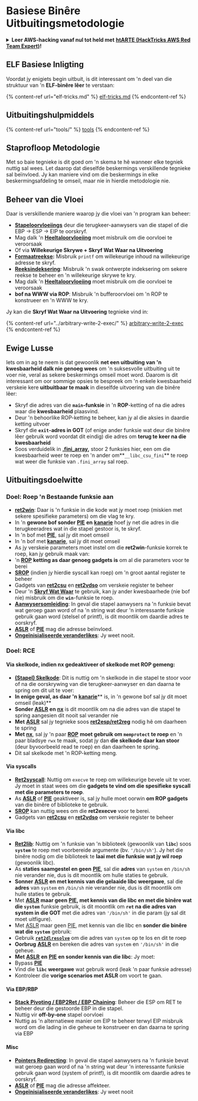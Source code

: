 # Basiese Binêre Uitbuitingsmetodologie

<details>

<summary><strong>Leer AWS-hacking vanaf nul tot held met</strong> <a href="https://training.hacktricks.xyz/courses/arte"><strong>htARTE (HackTricks AWS Red Team Expert)</strong></a><strong>!</strong></summary>

Ander maniere om HackTricks te ondersteun:

* As jy jou **maatskappy geadverteer wil sien in HackTricks** of **HackTricks in PDF wil aflaai** Kyk na die [**INSKRYWINGSPLANNE**](https://github.com/sponsors/carlospolop)!
* Kry die [**amptelike PEASS & HackTricks swag**](https://peass.creator-spring.com)
* Ontdek [**Die PEASS Familie**](https://opensea.io/collection/the-peass-family), ons versameling eksklusiewe [**NFTs**](https://opensea.io/collection/the-peass-family)
* **Sluit aan by die** 💬 [**Discord-groep**](https://discord.gg/hRep4RUj7f) of die [**telegram-groep**](https://t.me/peass) of **volg** ons op **Twitter** 🐦 [**@hacktricks\_live**](https://twitter.com/hacktricks\_live)**.**
* **Deel jou haktruuks deur PR's in te dien by die** [**HackTricks**](https://github.com/carlospolop/hacktricks) en [**HackTricks Cloud**](https://github.com/carlospolop/hacktricks-cloud) github-opslag.

</details>

## ELF Basiese Inligting

Voordat jy enigiets begin uitbuit, is dit interessant om 'n deel van die struktuur van 'n **ELF-binêre lêer** te verstaan:

{% content-ref url="elf-tricks.md" %}
[elf-tricks.md](elf-tricks.md)
{% endcontent-ref %}

## Uitbuitingshulpmiddels

{% content-ref url="tools/" %}
[tools](tools/)
{% endcontent-ref %}

## Staprofloop Metodologie

Met so baie tegnieke is dit goed om 'n skema te hê wanneer elke tegniek nuttig sal wees. Let daarop dat dieselfde beskermings verskillende tegnieke sal beïnvloed. Jy kan maniere vind om die beskermings in elke beskermingsafdeling te omseil, maar nie in hierdie metodologie nie.

## Beheer van die Vloei

Daar is verskillende maniere waarop jy die vloei van 'n program kan beheer:

* [**Stapeloorvloeiings**](../stack-overflow/) deur die terugkeer-aanwysers van die stapel of die EBP -> ESP -> EIP te oorskryf.
* Mag dalk 'n [**Heeltaloorvloeiing**](../integer-overflow.md) moet misbruik om die oorvloei te veroorsaak
* Of via **Willekeurige Skrywe + Skryf Wat Waar na Uitvoering**
* [**Formaatreekse**](../format-strings/)**:** Misbruik `printf` om willekeurige inhoud na willekeurige adresse te skryf.
* [**Reeksindeksering**](../array-indexing.md): Misbruik 'n swak ontwerpte indeksering om sekere reekse te beheer en 'n willekeurige skrywe te kry.
* Mag dalk 'n [**Heeltaloorvloeiing**](../integer-overflow.md) moet misbruik om die oorvloei te veroorsaak
* **bof na WWW via ROP**: Misbruik 'n bufferoorvloei om 'n ROP te konstrueer en 'n WWW te kry.

Jy kan die **Skryf Wat Waar na Uitvoering** tegnieke vind in:

{% content-ref url="../arbitrary-write-2-exec/" %}
[arbitrary-write-2-exec](../arbitrary-write-2-exec/)
{% endcontent-ref %}

## Ewige Lusse

Iets om in ag te neem is dat gewoonlik **net een uitbuiting van 'n kwesbaarheid dalk nie genoeg wees** om 'n suksesvolle uitbuiting uit te voer nie, veral as sekere beskermings omseil moet word. Daarom is dit interessant om oor sommige opsies te bespreek om 'n enkele kwesbaarheid verskeie kere **uitbuitbaar te maak** in dieselfde uitvoering van die binêre lêer:

* Skryf die adres van die **`main`-funksie** in 'n **ROP**-ketting of na die adres waar die **kwesbaarheid** plaasvind.
* Deur 'n behoorlike ROP-ketting te beheer, kan jy al die aksies in daardie ketting uitvoer
* Skryf die **`exit`-adres in GOT** (of enige ander funksie wat deur die binêre lêer gebruik word voordat dit eindig) die adres om **terug te keer na die kwesbaarheid**
* Soos verduidelik in [**.fini\_array**](../arbitrary-write-2-exec/www2exec-.dtors-and-.fini\_array.md#eternal-loop)**,** stoor 2 funksies hier, een om die kwesbaarheid weer te roep en 'n ander om**`__libc_csu_fini`** te roep wat weer die funksie van `.fini_array` sal roep.

## Uitbuitingsdoelwitte

### Doel: Roep 'n Bestaande funksie aan

* [**ret2win**](./#ret2win): Daar is 'n funksie in die kode wat jy moet roep (miskien met sekere spesifieke parameters) om die vlag te kry.
* In 'n **gewone bof sonder** [**PIE**](../common-binary-protections-and-bypasses/pie/) **en** [**kanarie**](../common-binary-protections-and-bypasses/stack-canaries/) hoef jy net die adres in die terugkeeradres wat in die stapel gestoor is, te skryf.
* In 'n bof met [**PIE**](../common-binary-protections-and-bypasses/pie/), sal jy dit moet omseil
* In 'n bof met [**kanarie**](../common-binary-protections-and-bypasses/stack-canaries/), sal jy dit moet omseil
* As jy verskeie parameters moet instel om die **ret2win**-funksie korrek te roep, kan jy gebruik maak van:
* 'n [**ROP**](./#rop-and-ret2...-techniques) **ketting as daar genoeg gadgets is** om al die parameters voor te berei
* [**SROP**](../rop-return-oriented-programing/srop-sigreturn-oriented-programming.md) (indien jy hierdie syscall kan roep) om 'n groot aantal register te beheer
* Gadgets van [**ret2csu**](../rop-return-oriented-programing/ret2csu.md) en [**ret2vdso**](../rop-return-oriented-programing/ret2vdso.md) om verskeie register te beheer
* Deur 'n [**Skryf Wat Waar**](../arbitrary-write-2-exec/) te gebruik, kan jy ander kwesbaarhede (nie bof nie) misbruik om die **`win`**-funksie te roep.
* [**Aanwysersomleiding**](../stack-overflow/pointer-redirecting.md): In geval die stapel aanwysers na 'n funksie bevat wat geroep gaan word of na 'n string wat deur 'n interessante funksie gebruik gaan word (stelsel of printf), is dit moontlik om daardie adres te oorskryf.
* [**ASLR**](../common-binary-protections-and-bypasses/aslr/) of [**PIE**](../common-binary-protections-and-bypasses/pie/) mag die adresse beïnvloed.
* [**Ongeïnisialiseerde veranderlikes**](../stack-overflow/uninitialized-variables.md): Jy weet nooit.

### Doel: RCE

#### Via skelkode, indien nx gedeaktiveer of skelkode met ROP gemeng:

* [**(Stapel) Skelkode**](./#stack-shellcode): Dit is nuttig om 'n skelkode in die stapel te stoor voor of na die oorskrywing van die terugkeer-aanwyser en dan daarna te spring om dit uit te voer:
* **In enige geval, as daar 'n** [**kanarie**](../common-binary-protections-and-bypasses/stack-canaries/)** is, in 'n gewone bof sal jy dit moet omseil (leak)**
* **Sonder** [**ASLR**](../common-binary-protections-and-bypasses/aslr/) **en** [**nx**](../common-binary-protections-and-bypasses/no-exec-nx.md) is dit moontlik om na die adres van die stapel te spring aangesien dit nooit sal verander nie
* **Met** [**ASLR**](../common-binary-protections-and-bypasses/aslr/) sal jy tegnieke soos [**ret2esp/ret2reg**](../rop-return-oriented-programing/ret2esp-ret2reg.md) nodig hê om daarheen te spring
* **Met** [**nx**](../common-binary-protections-and-bypasses/no-exec-nx.md), sal jy 'n paar [**ROP**](../rop-return-oriented-programing/) **moet gebruik om `memprotect` te roep** en 'n paar bladsye `rwx` te maak, sodat jy dan **die skelkode daar kan stoor** (deur byvoorbeeld read te roep) en dan daarheen te spring.
* Dit sal skelkode met 'n ROP-ketting meng.
#### Via syscalls

* [**Ret2syscall**](../rop-return-oriented-programing/rop-syscall-execv/): Nuttig om `execve` te roep om willekeurige bevele uit te voer. Jy moet in staat wees om die **gadgets te vind om die spesifieke syscall met die parameters te roep**.
* As [**ASLR**](../common-binary-protections-and-bypasses/aslr/) of [**PIE**](../common-binary-protections-and-bypasses/pie/) geaktiveer is, sal jy hulle moet oorwin **om ROP gadgets** van die binêre of biblioteke te gebruik.
* [**SROP**](../rop-return-oriented-programing/srop-sigreturn-oriented-programming.md) kan nuttig wees om die **ret2execve** voor te berei.
* Gadgets van [**ret2csu**](../rop-return-oriented-programing/ret2csu.md) en [**ret2vdso**](../rop-return-oriented-programing/ret2vdso.md) om verskeie register te beheer

#### Via libc

* [**Ret2lib**](../rop-return-oriented-programing/ret2lib/): Nuttig om 'n funksie van 'n biblioteek (gewoonlik van **`libc`**) soos **`system`** te roep met voorbereide argumente (bv. `'/bin/sh'`). Jy het die binêre nodig om die biblioteek te **laai met die funksie wat jy wil roep** (gewoonlik libc).
* As **staties saamgestel en geen** [**PIE**](../common-binary-protections-and-bypasses/pie/), sal die **adres** van `system` en `/bin/sh` nie verander nie, dus is dit moontlik om hulle staties te gebruik.
* **Sonner** [**ASLR**](../common-binary-protections-and-bypasses/aslr/) **en met kennis van die gelaaide libc weergawe**, sal die **adres** van `system` en `/bin/sh` nie verander nie, dus is dit moontlik om hulle staties te gebruik.
* Met [**ASLR**](../common-binary-protections-and-bypasses/aslr/) **maar geen** [**PIE**](../common-binary-protections-and-bypasses/pie/)**, met kennis van die libc en met die binêre wat die `system`** funksie gebruik, is dit moontlik om **`ret` na die adres van system in die GOT** met die adres van `'/bin/sh'` in die param (jy sal dit moet uitfigure).
* Met [ASLR](../common-binary-protections-and-bypasses/aslr/) maar geen [PIE](../common-binary-protections-and-bypasses/pie/), met kennis van die libc en **sonder die binêre wat die `system`** gebruik:
* Gebruik [**`ret2dlresolve`**](../rop-return-oriented-programing/ret2dlresolve.md) om die adres van `system` op te los en dit te roep&#x20;
* **Oorbrug** [**ASLR**](../common-binary-protections-and-bypasses/aslr/) en bereken die adres van `system` en `'/bin/sh'` in die geheue.
* **Met** [**ASLR**](../common-binary-protections-and-bypasses/aslr/) **en** [**PIE**](../common-binary-protections-and-bypasses/pie/) **en sonder kennis van die libc**: Jy moet:
* Bypass [**PIE**](../common-binary-protections-and-bypasses/pie/)
* Vind die **`libc` weergawe** wat gebruik word (leak 'n paar funksie adresse)
* Kontroleer die **vorige scenarios met ASLR** om voort te gaan.

#### Via EBP/RBP

* [**Stack Pivoting / EBP2Ret / EBP Chaining**](../stack-overflow/stack-pivoting-ebp2ret-ebp-chaining.md): Beheer die ESP om RET te beheer deur die gestoorde EBP in die stapel.
* Nuttig vir **off-by-one** stapel oorvloei
* Nuttig as 'n alternatiewe manier om EIP te beheer terwyl EIP misbruik word om die lading in die geheue te konstrueer en dan daarna te spring via EBP

#### Misc

* [**Pointers Redirecting**](../stack-overflow/pointer-redirecting.md): In geval die stapel aanwysers na 'n funksie bevat wat geroep gaan word of na 'n string wat deur 'n interessante funksie gebruik gaan word (system of printf), is dit moontlik om daardie adres te oorskryf.
* [**ASLR**](../common-binary-protections-and-bypasses/aslr/) of [**PIE**](../common-binary-protections-and-bypasses/pie/) mag die adresse affekteer.
* [**Ongeïnisialiseerde veranderlikes**](../stack-overflow/uninitialized-variables.md): Jy weet nooit
